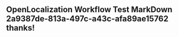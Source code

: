 <properties
ms.topic="hero-topic"
ms.test1="hero-topic"
ms.test2="test"/>

## OpenLocalization Workflow Test MarkDown 2a9387de-813a-497c-a43c-afa89ae15762 thanks!
